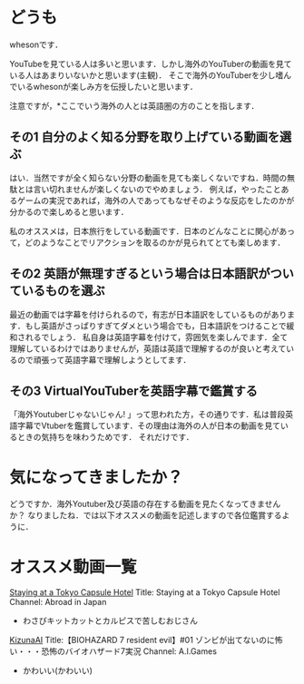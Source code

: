 # どうも
whesonです．

YouTubeを見ている人は多いと思います．しかし海外のYouTuberの動画を見ている人はあまりいないかと思います(主観)．
そこで海外のYouTuberを少し嗜んでいるwhesonが楽しみ方を伝授したいと思います．

注意ですが，*ここでいう海外の人とは英語圏の方のことを指します．

## その1 自分のよく知る分野を取り上げている動画を選ぶ
はい．当然ですが全く知らない分野の動画を見ても楽しくないですね．時間の無駄とは言い切れませんが楽しくないのでやめましょう．
例えば，やったことあるゲームの実況であれば，海外の人であってもなぜそのような反応をしたのかが分かるので楽しめると思います．

私のオススメは，日本旅行をしている動画です．日本のどんなことに関心があって，どのようなことでリアクションを取るのかが見られてとても楽しめます．

## その2 英語が無理すぎるという場合は日本語訳がついているものを選ぶ
最近の動画では字幕を付けられるので，有志が日本語訳をしているものがあります．もし英語がさっぱりすぎてダメという場合でも，日本語訳をつけることで緩和されるでしょう．
私自身は英語字幕を付けて，雰囲気を楽しんでます．全て理解しているわけではありませんが，英語は英語で理解するのが良いと考えているので頑張って英語字幕で理解しようとしてます．

## その3 VirtualYouTuberを英語字幕で鑑賞する
「海外Youtuberじゃないじゃん! 」って思われた方，その通りです．私は普段英語字幕でVtuberを鑑賞しています．その理由は海外の人が日本の動画を見ているときの気持ちを味わうためです．
それだけです．

# 気になってきましたか？
どうですか．海外Youtuber及び英語の存在する動画を見たくなってきませんか？
なりましたね．では以下オススメの動画を記述しますので各位鑑賞するように．

# オススメ動画一覧
[Staying at a Tokyo Capsule Hotel](/articles/wheson/images/youtube_image1.png)
Title: Staying at a Tokyo Capsule Hotel
Channel: Abroad in Japan
- わさびキットカットとカルピスで苦しむおじさん

[KizunaAI](/articles/wheson/images/youtube_image2.png)
Title:【BIOHAZARD 7 resident evil】#01 ゾンビが出てないのに怖い・・・恐怖のバイオハザード7実況
Channel: A.I.Games
- かわいい(かわいい)

